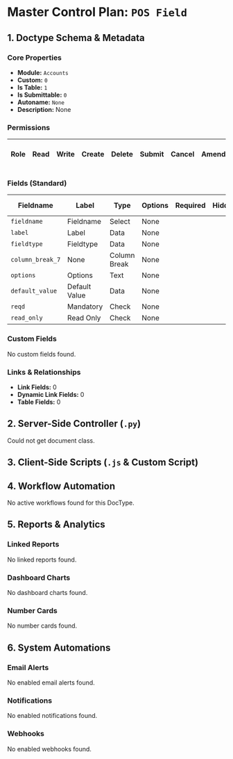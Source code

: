 # Master Control Plan: `POS Field`

## 1. Doctype Schema & Metadata

### Core Properties
- **Module:** `Accounts`
- **Custom:** `0`
- **Is Table:** `1`
- **Is Submittable:** `0`
- **Autoname:** `None`
- **Description:** None

### Permissions
| Role | Read | Write | Create | Delete | Submit | Cancel | Amend | Report | Import | Export | Print | Email | Share | Set User Perms |
|---|---|---|---|---|---|---|---|---|---|---|---|---|---|---|


### Fields (Standard)
| Fieldname | Label | Type | Options | Required | Hidden | Read Only | Default | Description |
|---|---|---|---|---|---|---|---|---|
| `fieldname` | Fieldname | Select | None |  |  |  | None | None |
| `label` | Label | Data | None |  |  | ✅ | None | None |
| `fieldtype` | Fieldtype | Data | None |  |  | ✅ | None | None |
| `column_break_7` | None | Column Break | None |  |  |  | None | None |
| `options` | Options | Text | None |  |  | ✅ | None | None |
| `default_value` | Default Value | Data | None |  |  |  | None | None |
| `reqd` | Mandatory | Check | None |  |  |  | 0 | None |
| `read_only` | Read Only | Check | None |  |  |  | 0 | None |


### Custom Fields
No custom fields found.


### Links & Relationships
- **Link Fields:** 0
- **Dynamic Link Fields:** 0
- **Table Fields:** 0

## 2. Server-Side Controller (`.py`)
Could not get document class.


## 3. Client-Side Scripts (`.js` & Custom Script)




## 4. Workflow Automation
No active workflows found for this DocType.


## 5. Reports & Analytics
### Linked Reports
No linked reports found.


### Dashboard Charts
No dashboard charts found.


### Number Cards
No number cards found.


## 6. System Automations
### Email Alerts
No enabled email alerts found.


### Notifications
No enabled notifications found.


### Webhooks
No enabled webhooks found.

